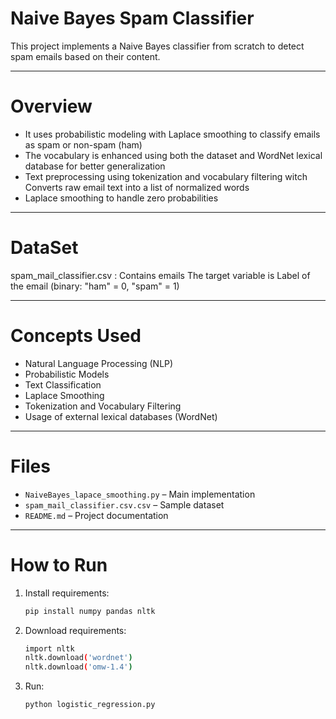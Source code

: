 # Naive Bayes Spam Classifier
 
This project implements a Naive Bayes classifier from scratch to detect spam emails based on their content.

---

# Overview

- It uses probabilistic modeling with Laplace smoothing to classify emails as spam or non-spam (ham)
- The vocabulary is enhanced using both the dataset and WordNet lexical database for better generalization
- Text preprocessing using tokenization and vocabulary filtering witch Converts raw email text into a list of normalized words
- Laplace smoothing to handle zero probabilities
  
---

# DataSet

spam_mail_classifier.csv : Contains emails
The target variable is Label of the email (binary: "ham" = 0, "spam" = 1)

---

# Concepts Used

- Natural Language Processing (NLP)
- Probabilistic Models
- Text Classification
- Laplace Smoothing
- Tokenization and Vocabulary Filtering
- Usage of external lexical databases (WordNet)

---

# Files

- `NaiveBayes_lapace_smoothing.py` – Main implementation
- `spam_mail_classifier.csv.csv` – Sample dataset
- `README.md` – Project documentation

---

# How to Run

1. Install requirements:
   ```bash
   pip install numpy pandas nltk
2. Download requirements:
   ```bash
   import nltk
   nltk.download('wordnet')
   nltk.download('omw-1.4')
4. Run:
   ```bash
   python logistic_regression.py
